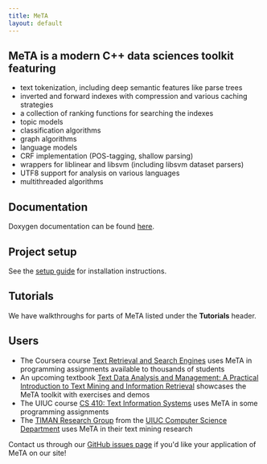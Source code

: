 ```yaml
---
title: MeTA
layout: default
---
```


## MeTA is a modern C++ data sciences toolkit featuring

 - text tokenization, including deep semantic features like parse trees
 - inverted and forward indexes with compression and various caching strategies
 - a collection of ranking functions for searching the indexes
 - topic models
 - classification algorithms
 - graph algorithms
 - language models
 - CRF implementation (POS-tagging, shallow parsing)
 - wrappers for liblinear and libsvm (including libsvm dataset parsers)
 - UTF8 support for analysis on various languages
 - multithreaded algorithms

## Documentation

Doxygen documentation can be found
[here]({{site.baseurl}}/doxygen/namespaces.html).

## Project setup

See the [setup guide]({{site.baseurl}}/setup-guide.html) for installation
instructions.

## Tutorials

We have walkthroughs for parts of MeTA listed under the **Tutorials** header.

## Users

 - The Coursera course [Text Retrieval and Search
   Engines](https://www.coursera.org/course/textretrieval) uses MeTA in
   programming assignments available to thousands of students
 - An upcoming textbook [Text Data Analysis and Management: A Practical
   Introduction to Text Mining and Information
   Retrieval](https://github.com/smassung/text-data-book-comments) showcases the
   MeTA toolkit with exercises and demos
 - The UIUC course [CS 410: Text Information
   Systems](http://times.cs.uiuc.edu/course/410s15/) uses MeTA in some
   programming assignments
 - The [TIMAN Research Group](http://sifaka.cs.uiuc.edu/ir/) from the [UIUC
   Computer Science Department](http://cs.illinois.edu/) uses MeTA in their text
   mining research

Contact us through our [GitHub issues
page](https://github.com/meta-toolkit/meta/issues) if you'd like your
application of MeTA on our site!
